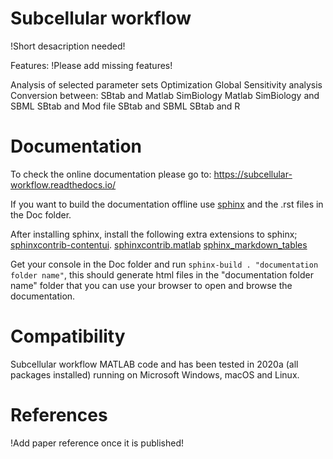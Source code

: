 Subcellular workflow
====================
!Short desacription needed!

Features: !Please add missing features!

Analysis of selected parameter sets
Optimization
Global Sensitivity analysis
Conversion between:
SBtab and Matlab SimBiology
Matlab SimBiology and SBML
SBtab and Mod file
SBtab and SBML
SBtab and R

# Documentation

To check the online documentation please go to: https://subcellular-workflow.readthedocs.io/

If you want to build the documentation offline use [sphinx](https://www.sphinx-doc.org/en/master/) and the .rst files in the Doc folder.

After installing sphinx, install the following extra extensions to sphinx;
[sphinxcontrib-contentui](https://sphinxcontrib-contentui.readthedocs.io/en/latest/installation.html).
[sphinxcontrib.matlab](https://pypi.org/project/sphinxcontrib-matlabdomain/)
[sphinx_markdown_tables](https://pypi.org/project/sphinx-markdown-tables/)

Get your console in the Doc folder and run `sphinx-build . "documentation folder name"`, this should generate html files in the "documentation folder name" folder that you can use your browser to open and browse the documentation.

# Compatibility

Subcellular workflow MATLAB code and has been tested in 2020a (all packages installed) running on Microsoft Windows, macOS and Linux.

# References

!Add paper reference once it is published!